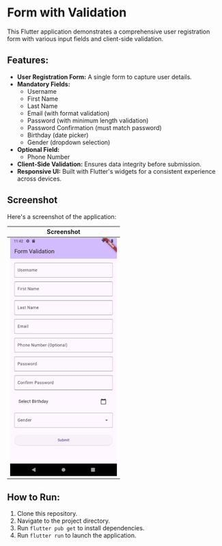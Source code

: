 # Form with Validation

This Flutter application demonstrates a comprehensive user registration form with various input fields and client-side validation.

## Features:

- **User Registration Form:** A single form to capture user details.
- **Mandatory Fields:**
  - Username
  - First Name
  - Last Name
  - Email (with format validation)
  - Password (with minimum length validation)
  - Password Confirmation (must match password)
  - Birthday (date picker)
  - Gender (dropdown selection)
- **Optional Field:**
  - Phone Number
- **Client-Side Validation:** Ensures data integrity before submission.
- **Responsive UI:** Built with Flutter's widgets for a consistent experience across devices.

## Screenshot

Here's a screenshot of the application:

| Screenshot |
| :---: |
| <img src="screenshots/screenshot.png" alt="App Login Page" width="250"/> |

## How to Run:

1. Clone this repository.
2. Navigate to the project directory.
3. Run `flutter pub get` to install dependencies.
4. Run `flutter run` to launch the application.
